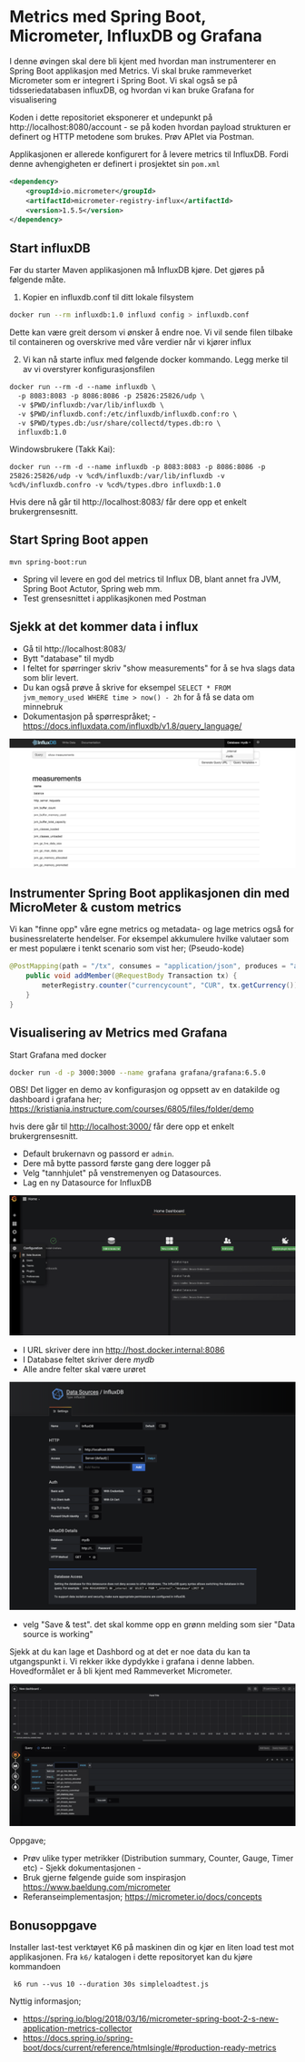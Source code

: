 # Metrics med Spring Boot, Micrometer, InfluxDB og Grafana 

I denne øvingen skal dere bli kjent med hvordan man instrumenterer en Spring Boot applikasjon med Metrics. Vi skal bruke rammeverket 
Micrometer som er integrert i Spring Boot. Vi skal også se på  tidsseriedatabasen influxDB, og hvordan vi kan bruke Grafana for visualisering 

Koden i dette repositoriet eksponerer et undepunkt på http://localhost:8080/account - se på koden hvordan payload
strukturen er definert og HTTP metodene som brukes. Prøv APIet via Postman.

Applikasjonen er allerede konfigurert for å levere metrics til InfluxDB. Fordi denne avhengigheten er definert 
i prosjektet sin ```pom.xml``` 

```xml
<dependency>
    <groupId>io.micrometer</groupId>
    <artifactId>micrometer-registry-influx</artifactId>
    <version>1.5.5</version>
</dependency>
```

## Start influxDB

Før du starter Maven applikasjonen må InfluxDB kjøre. Det gjøres på følgende måte.

1. Kopier en influxdb.conf til ditt lokale filsystem
```sh
docker run --rm influxdb:1.0 influxd config > influxdb.conf
```

Dette kan være greit dersom vi ønsker å endre noe. Vi vil sende filen tilbake til containeren og overskrive med våre verdier
når vi kjører influx

2. Vi kan nå starte influx med følgende docker kommando. Legg merke til av vi overstyrer konfigurasjonsfilen

```
docker run --rm -d --name influxdb \
  -p 8083:8083 -p 8086:8086 -p 25826:25826/udp \
  -v $PWD/influxdb:/var/lib/influxdb \
  -v $PWD/influxdb.conf:/etc/influxdb/influxdb.conf:ro \
  -v $PWD/types.db:/usr/share/collectd/types.db:ro \
  influxdb:1.0
````
Windowsbrukere (Takk Kai): 
```shell
docker run --rm -d --name influxdb -p 8083:8083 -p 8086:8086 -p 25826:25826/udp -v %cd%/influxdb:/var/lib/influxdb -v %cd%/influxdb.confro -v %cd%/types.dbro influxdb:1.0
```
Hvis dere nå går til http://localhost:8083/ får dere opp et enkelt brukergrensesnitt.

## Start Spring Boot appen

```
mvn spring-boot:run
```

* Spring vil levere en god del metrics til Influx DB, blant annet fra JVM, Spring Boot Actutor, Spring web mm. 
* Test grensesnittet i applikasjkonen med Postman 

## Sjekk at det kommer data i influx

* Gå til http://localhost:8083/
* Bytt "database" til mydb
* I feltet for spørringer skriv "show measurements" for å se hva slags data som blir levert.
* Du kan også prøve å skrive for eksempel ```SELECT * FROM jvm_memory_used WHERE time > now() - 2h``` for å få se data om minnebruk
* Dokumentasjon på spørrespråket; - https://docs.influxdata.com/influxdb/v1.8/query_language/

![Alt text](img/6.png  "a title")

## Instrumenter Spring Boot applikasjonen din med MicroMeter & custom metrics

Vi kan "finne opp" våre egne metrics og metadata-  og lage metrics også for businessrelaterte hendelser. 
For eksempel akkumulere hvilke valutaer som er mest populære i tenkt scenario som vist her; (Pseudo-kode) 



```java 
@PostMapping(path = "/tx", consumes = "application/json", produces = "application/json")
    public void addMember(@RequestBody Transaction tx) {
        meterRegistry.counter("currencycount", "CUR", tx.getCurrency()).increment();
    }
}
```

## Visualisering av Metrics med Grafana

Start Grafana med docker 

```sh
docker run -d -p 3000:3000 --name grafana grafana/grafana:6.5.0
```

OBS! Det ligger en demo av konfigurasjon og oppsett av en datakilde og dashboard i grafana her;
https://kristiania.instructure.com/courses/6805/files/folder/demo

hvis dere går til <http://localhost:3000/> får dere opp et enkelt brukergrensesnitt. 


* Default brukernavn og passord er ``admin``.  
* Dere må bytte passord første gang dere logger på
* Velg "tannhjulet" på venstremenyen og Datasources.
* Lag en ny Datasource for InfluxDB

![Alt text](img/1.png  "a title")

* I URL skriver dere inn http://host.docker.internal:8086
* I Database feltet skriver dere _mydb_
* Alle andre felter skal være urøret

![Alt text](img/2.png  "a title")

* velg "Save & test". det skal komme opp en grønn melding som sier "Data source is working"

Sjekk at du kan lage et Dashbord og at det er noe data du kan ta utgangspunkt i. Vi rekker ikke dypdykke i 
grafana i denne labben. Hovedformålet er å bli kjent med Rammeverket Micrometer. 



![Alt text](img/5.png  "a title")

Oppgave;

- Prøv ulike typer metrikker (Distribution summary, Counter, Gauge, Timer etc) - Sjekk dokumentasjonen - 
- Bruk gjerne følgende guide som inspirasjon https://www.baeldung.com/micrometer
- Referanseimplementasjon; https://micrometer.io/docs/concepts

## Bonusoppgave

Installer last-test verktøyet K6 på maskinen din og kjør en liten load test mot applikasjonen. Fra ```k6/``` katalogen i dette repositoryet kan du kjøre kommandoen
```shell
 k6 run --vus 10 --duration 30s simpleloadtest.js
```

Nyttig informasjon; 

- https://spring.io/blog/2018/03/16/micrometer-spring-boot-2-s-new-application-metrics-collector
- https://docs.spring.io/spring-boot/docs/current/reference/htmlsingle/#production-ready-metrics

